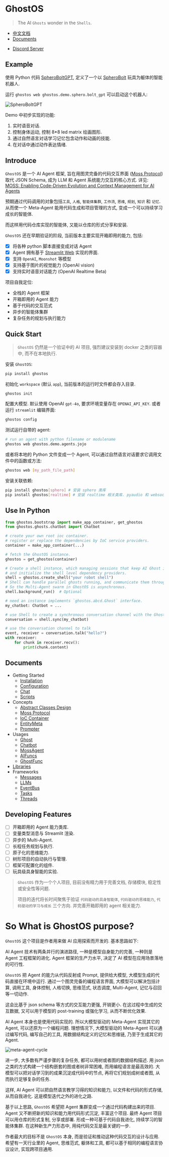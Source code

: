# GhostOS

> The AI `Ghosts` wonder in the `Shells`.

* [中文文档](../zh-cn/README.md)
* [Documents](docs/en/README.md)
- [Discord Server](https://discord.gg/NG6VKwd5jV)

## Example

使用 Python 代码 [SpheroBoltGPT](https://github.com/ghost-in-moss/GhostOS/ghostos/demo/sphero/bolt_gpt.py),
定义了一个以 [SpheroBolt](https://sphero.com/products/sphero-bolt) 玩具为躯体的智能机器人.

运行 `ghostos web ghostos.demo.sphero.bolt_gpt` 可以启动这个机器人:

![SpheroBoltGPT](../assets/ask_sphero_spin_gif.gif)

Demo 中初步实现的功能:

1. 实时语音对话.
2. 控制身体运动, 控制 8*8 led matrix 绘画图形.
3. 通过自然语言对话学习记忆包含动作和动画的技能.
4. 在对话中通过动作表达情绪.

## Introduce

`GhostOS` 是一个 AI Agent 框架, 旨在用图灵完备的代码交互界面 ([Moss Protocol](../zh-cn/concepts/moss_protocol.md)) 取代
JSON Schema,
成为 LLM 和 Agent 系统能力交互的核心方式.
详见: [MOSS: Enabling Code-Driven Evolution and Context Management for AI Agents](https://arxiv.org/abs/2409.16120)

预期通过代码调用的对象包括`工具`, `人格`, `智能体集群`, `工作流`, `思维`, `规划`, `知识` 和 `记忆`.
从而使一个 Meta-Agent 能用代码生成和项目管理的方式, 变成一个可以持续学习成长的智能体.

而这样用代码仓库实现的智能体, 又能以仓库的形式分享和安装.

`GhostOS` 还在早期验证的阶段, 当前版本主要实现开箱即用的能力, 包括:

- [x] 将各种 python 脚本直接变成对话 Agent
- [x] Agent 拥有基于 [Streamlit Web](https://streamlit.io/) 实现的界面.
- [x] 支持 `OpenAI`, `Moonshot` 等模型
- [x] 支持基于图片的视觉能力 (OpenAI vision)
- [x] 支持实时语音对话能力 (OpenAI Realtime Beta)

项目自我定位:

- 全栈的 Agent 框架
- 开箱即用的 Agent 能力
- 基于代码的交互范式
- 异步的智能体集群
- 复杂任务的规划与执行能力

## Quick Start

> `GhostOS` 仍然是一个验证中的 AI 项目, 强烈建议安装到 docker 之类的容器中, 而不在本地执行. 

安装 `GhostOS`:

```bash
pip install ghostos
```

初始化 `workspace` (默认 `app`), 当前版本的运行时文件都会存入目录.

```bash
ghostos init
```

配置大模型. 默认使用 OpenAI `gpt-4o`, 要求环境变量存在 `OPENAI_API_KEY`.
或者运行 `streamlit` 编辑界面:

```bash
ghostos config
```

测试运行自带的 agent:

```bash
# run an agent with python filename or modulename
ghostos web ghostos.demo.agents.jojo
```

或者将本地的 Python 文件变成一个 Agent, 可以通过自然语言对话要求它调用文件中的函数或方法:

```bash
ghostos web [my_path_file_path]
```

安装关联依赖: 
```bash
pip install ghostos[sphero] # 安装 sphero 类库
pip install ghostos[realtime] # 安装 realtime 相关类库. pyaudio 和 websockets
```

## Use In Python

```python
from ghostos.bootstrap import make_app_container, get_ghostos
from ghostos.ghosts.chatbot import Chatbot

# create your own root ioc container.
# register or replace the dependencies by IoC service providers.
container = make_app_container(...)

# fetch the GhostOS instance.
ghostos = get_ghostos(container)

# Create a shell instance, which managing sessions that keep AI Ghost inside it.
# and initialize the shell level dependency providers.
shell = ghostos.create_shell("your robot shell")
# Shell can handle parallel ghosts running, and communicate them through an EventBus.
# So the Multi-Agent swarm in GhostOS is asynchronous.
shell.background_run()  # Optional

# need an instance implements `ghostos.abcd.Ghost` interface.
my_chatbot: Chatbot = ...

# use Shell to create a synchronous conversation channel with the Ghost.
conversation = shell.sync(my_chatbot)

# use the conversation channel to talk
event, receiver = conversation.talk("hello?")
with receiver:
    for chunk in receiver.recv():
        print(chunk.content)
```

## Documents

* Getting Started
    * [Installation](../zh-cn/getting_started/installation.md)
    * [Configuration](../zh-cn/getting_started/configuration.md)
    * [Chat](../zh-cn/getting_started/chat_with_ghost.md)
    * [Scripts](../zh-cn/getting_started/scripts.md)
* Concepts
    * [Abstract Classes Design](../zh-cn/concepts/abcd.md)
    * [Moss Protocol](../zh-cn/concepts/moss_protocol.md)
    * [IoC Container](../zh-cn/concepts/ioc_container.md)
    * [EntityMeta](../zh-cn/concepts/entity_meta.md)
    * [Prompter](../zh-cn/concepts/prompter.md)
* Usages
    * [Ghost](../zh-cn/usages/ghost.md)
    * [Chatbot](../zh-cn/usages/chatbot.md)
    * [MossAgent](../zh-cn/usages/moss_agent.md)
    * [AIFuncs](../zh-cn/usages/ai_funcs.md)
    * [GhostFunc](../zh-cn/usages/ghost_func.md)
* [Libraries](../zh-cn/libraries/libraries.md)
* Frameworks
    * [Messages](../zh-cn/frameworks/messages.md)
    * [LLMs](../zh-cn/frameworks/llms.md)
    * [EventBus](../zh-cn/frameworks/events.md)
    * [Tasks](../zh-cn/frameworks/tasks.md)
    * [Threads](../zh-cn/frameworks/threads.md)


## Developing Features

* [ ] 开箱即用的 Agent 能力类库.
* [ ] 变量类型消息与 Streamlit 渲染.
* [ ] 异步的 Multi-Agent.
* [ ] 长程任务规划与执行.
* [ ] 原子化的思维能力.
* [ ] 树形项目的自动执行与管理.
* [ ] 框架可配置化的组件.
* [ ] 玩具级具身智能的实验.

> `GhostOS` 作为一个个人项目, 目前没有精力用于完善文档, 存储模块, 稳定性或安全性等问题.
>
> 项目的迭代将长时间聚焦于验证 `代码驱动的具身智能体`, `代码驱动的思维能力`, `代码驱动的学习与成长` 三个方向.
> 并完善开箱即用的 agent 相关能力.

# So What is GhostOS purpose?

`GhostOS` 这个项目是作者用来做 AI 应用探索而开发的. 基本思路如下:

AI Agent 技术有两条并行的演进路径, 一种是模型自身能力的完善, 一种则是 Agent 工程框架的进化.
Agent 框架的生产力水平, 决定了 AI 模型在应用场景落地的可行性.

`GhostOS` 把 Agent 的能力从代码反射成 Prompt, 提供给大模型, 大模型生成的代码直接在环境中运行.
通过一个图灵完备的编程语言界面, 大模型可以解决包括计算, 调用工具, 身体控制, 人格切换, 思维范式, 状态调度, Multi-Agent,
记忆与召回等一切动作.

这会比基于 json schema 等方式的交互能力更强, 开销更小.
在这过程中生成的交互数据, 又可以用于模型的 post-training 或强化学习, 从而不断优化效果.

AI Agent 本身也是使用代码实现的. 所以大模型驱动的 Meta-Agent 实现其它的 Agent, 可以还原为一个编程问题.
理想情况下, 大模型驱动的 Meta-Agent 可以通过编写代码, 编写自己的工具, 用数据结构定义的记忆和思维链, 乃至于生成其它的
Agent.

![meta-agent-cycle](../assets/meta-agent-cycle.png)

进一步, 大多数有严谨步骤的复杂任务, 都可以用树或者图的数据结构描述.
用 json 之类的方式构建一个结构嵌套的图或者树非常困难, 而用编程语言是最高效的.
大模型可以把对话学习到的成果沉淀成代码中的节点, 再将它们规划成树或者图, 从而执行足够复杂的任务.

这样, AI Agent 可以把自然语言教学习得的知识和能力, 以文件和代码的形式存储, 从而自我进化. 这是模型迭代之外的进化之路.

基于以上思路, `GhostOS` 希望把 Agent 集群变成一个通过代码构建出来的项目. Agent 又不断把新的知识和能力用代码形式沉淀,
丰富这个项目.
最终 Agent 项目可以用仓库的形式复制, 分享或部署. 形成一种可基于代码自我进化, 持续学习的智能体集群.
在这种新生产力形态中, 用纯代码交互是最关键的一步.

作者最大的目标不是 `GhostOS` 本身, 而是验证和推动这种代码交互的设计与应用. 希望有一天行业里的 Agent, 思维范式, 躯体和工具,
都可以基于相同的编程语言协议设计, 实现跨项目通用.

